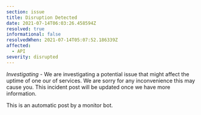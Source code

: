 ```yaml
---
section: issue
title: Disruption Detected
date: 2021-07-14T06:03:26.458594Z
resolved: true
informational: false
resolvedWhen: 2021-07-14T05:07:52.186339Z
affected:
  - API
severity: disrupted
---
```

*Investigating* - We are investigating a potential issue that might affect the uptime of one our of services. We are sorry for any inconvenience this may cause you. This incident post will be updated once we have more information.

This is an automatic post by a monitor bot.
        